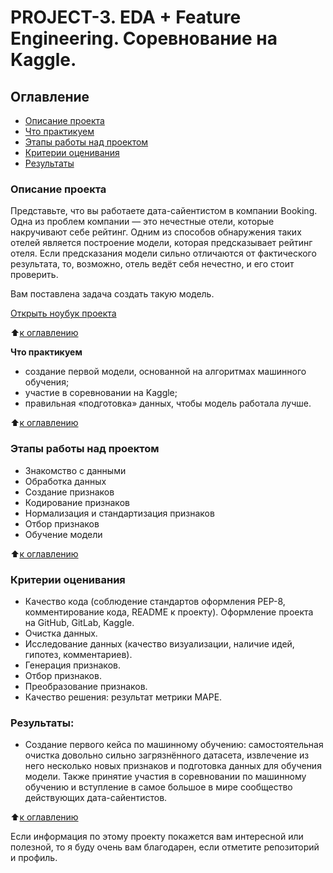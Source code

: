 # PROJECT-3. EDA + Feature Engineering. Соревнование на Kaggle.

## Оглавление

- [Описание проекта](#Описание-проекта)
- [Что практикуем](#Что-практикуем)
- [Этапы работы над проектом](#Этапы-работы-над-проектом)
- [Критерии оценивания](#Критерии-оценивания)
- [Результаты](#Результаты)

### Описание проекта

Представьте, что вы работаете дата-сайентистом в компании Booking. Одна из проблем компании — это нечестные отели, которые накручивают себе рейтинг. Одним из способов обнаружения таких отелей является построение модели, которая предсказывает рейтинг отеля. Если предсказания модели сильно отличаются от фактического результата, то, возможно, отель ведёт себя нечестно, и его стоит проверить.

Вам поставлена задача создать такую модель.

[Открыть ноубук проекта](https://github.com/DenisBaburin/ds_school_148/blob/main/DS_school/PROJECT-3_EDA%20%2B%20Feature%20Engineering.%20Соревнование%20на%20Kaggle/project-3-eda-kaggle-dspr-148-db.ipynb)

:arrow_up:[к оглавлению](#Оглавление)

**Что практикуем**

- создание первой модели, основанной на алгоритмах машинного обучения;
- участие в соревновании на Kaggle;
- правильная «подготовка» данных, чтобы модель работала лучше.

:arrow_up:[к оглавлению](#Оглавление)

### Этапы работы над проектом

- Знакомство с данными
- Обработка данных
- Создание признаков
- Кодирование признаков
- Нормализация и стандартизация признаков
- Отбор признаков
- Обучение модели

:arrow_up:[к оглавлению](#Оглавление)

### Критерии оценивания

- Качество кода (соблюдение стандартов оформления PEP-8, комментирование кода, README к проекту). Оформление проекта на GitHub, GitLab, Kaggle.
- Очистка данных.
- Исследование данных (качество визуализации, наличие идей, гипотез, комментариев).
- Генерация признаков.
- Отбор признаков.
- Преобразование признаков.
- Качество решения: результат метрики MAPE.

### Результаты:

- Создание первого кейса по машинному обучению: самостоятельная очистка довольно сильно загрязнённого датасета, извлечение из него несколько новых признаков и подготовка данных для обучения модели. Также принятие участия в соревновании по машинному обучению и вступление в самое большое в мире сообщество действующих дата-сайентистов.

:arrow_up:[к оглавлению](#Оглавление)

Если информация по этому проекту покажется вам интересной или полезной, то я буду очень вам благодарен, если отметите репозиторий и профиль.
